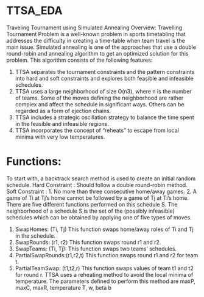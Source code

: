 # TTSA_EDA
Traveling Tournament using Simulated Annealing
Overview:
Travelling Tournament Problem is a well-known problem in sports timetabling that
addresses the difficulty in creating a time-table when team travel is the main issue.
Simulated annealing is one of the approaches that use a double round-robin and
annealing algorithm to get an optimized solution for this problem.
This algorithm consists of the following features:
1. TTSA separates the tournament constraints and the pattern constraints into hard
and soft constraints and explores both feasible and infeasible schedules.
2. TTSA uses a large neighborhood of size O(n3), where n is the number of teams.
Some of the moves defining the neighborhood are rather complex and affect the
schedule in significant ways. Others can be regarded as a form of ejection
chains.
3. TTSA includes a strategic oscillation strategy to balance the time spent in the
feasible and infeasible regions.
4. TTSA incorporates the concept of “reheats” to escape from local minima with
very low temperatures.
# Functions:
To start with, a backtrack search method is used to create an initial random schedule.
Hard Constraint : Should follow a double round-robin method.
Soft Constraint : 1. No more than three consecutive home/away games.
2. A game of Ti at Tj’s home cannot be followed by a game of Tj at Ti’s
home.
There are five different functions performed on this schedule S. The neighborhood of a
schedule S is the set of the (possibly infeasible) schedules which can be obtained by
applying one of five types of moves.
1. SwapHomes: (Ti, Tj)
This function swaps home/away roles of Ti and Tj in the schedule.
2. SwapRounds: (r1, r2)
This function swaps round r1 and r2.
3. SwapTeams: (Ti, Tj):
This function swaps two teams’ schedules.
4. PartialSwapRounds:(r1,r2,t)
This function swaps round r1 and r2 for team t.
5. PartialTeamSwap: (t1,t2,r)
This function swaps values of team t1 and t2 for round r.
TTSA uses a reheating method to avoid the local minima of temperature.
The parameters defined to perform this method are maxP, maxC, maxR, temperature T,
w, beta b
